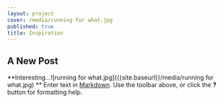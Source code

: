```yaml
---
layout: project
cover: /media/running for what.jpg
published: true
title: Inspiration
---
```



## A New Post 
**Interesting...![running for what.jpg]({{site.baseurl}}/media/running for what.jpg)
**
Enter text in [Markdown](http://daringfireball.net/projects/markdown/). Use the toolbar above, or click the **?** button for formatting help.
